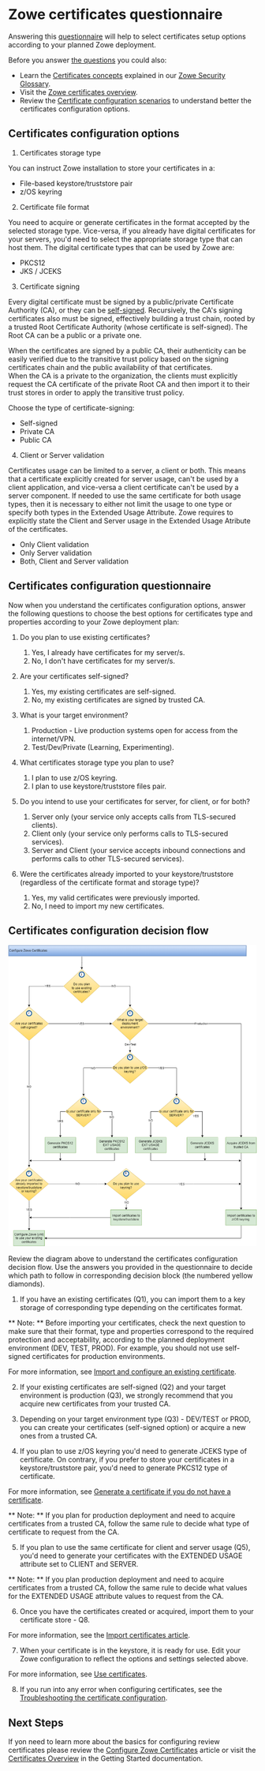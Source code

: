 # Zowe certificates questionnaire

Answering this [questionnaire](#certificates-configuration-questionnaire) will help to select certificates setup options according to your planned Zowe deployment.

Before you answer [the questions](#certificates-configuration-questionnaire) you could also:
- Learn the [Certificates concepts](../appendix/zowe-security-glossary#certificate-concepts) explained in our [Zowe Security Glossary](../appendix/zowe-security-glossary).
- Visit the [Zowe certificates overview](../getting-started/zowe-certificates-overview).
- Review the [Certificate configuration scenarios](certificate-configuration-scenarios.md) to understand better the certificates configuration options. 

## Certificates configuration options

1. Certificates storage type

You can instruct Zowe installation to store your certificates in a:
- File-based keystore/truststore pair
- z/OS keyring

2. Certificate file format

You need to acquire or generate certificates in the format accepted by the selected storage type.
Vice-versa, if you already have digital certificates for your servers, you'd need to select the appropriate storage type that can host them. 
The digital certificate types that can be used by Zowe are: 
- PKCS12
- JKS / JCEKS

3. Certificate signing

Every digital certificate must be signed by a public/private Certificate Authority (CA), or they can be [self-signed](/configure-certificates#self-signed-certificates "A self-signed certificate is one that is not signed by a CA at all – neither private nor public. In this case, the certificate is signed with its own private key, instead of requesting verification from a public or a private CA. This arrangement, however, means there is no chain of trust to guarantee that the host with this certificate is the one you wanted to communicate with. Note that these certificates are not secure against other hosts masquerading as the one you want to access. As such, it is highly recommended that certificates be verified against the truststore for production environments."). Recursively, the CA's signing certificates also must be signed, 
effectively building a trust chain, rooted by a trusted Root Certificate Authority (whose certificate is self-signed). The Root CA can be a public or a private one.     

When the certificates are signed by a public CA, their authenticity can be easily verified due to the transitive trust policy based on the signing certificates chain and the public availability of that certificates.   
When the CA is a private to the organization, the clients must explicitly request the CA certificate of the private Root CA and then import it to their trust stores in order to apply the transitive trust policy.   

Choose the type of certificate-signing:
- Self-signed
- Private CA
- Public CA

4. Client or Server validation

Certificates usage can be limited to a server, a client or both. This means that a certificate explicitly created for server usage, can't be used by a client application, and vice-versa a client certificate can't be used by a server component.
If needed to use the same certificate for both usage types, then it is necessary to either not limit the usage to one type or specify both types in the Extended Usage Attribute. Zowe requires to explicitly state the Client and Server usage in the Extended Usage Atribute of the certificates.

- Only Client validation
- Only Server validation
- Both, Client and Server validation

## Certificates configuration questionnaire

Now when you understand the certificates configuration options, answer the following questions
to choose the best options for certificates type and properties according to your Zowe deployment plan:

1. Do you plan to use existing certificates?
   1. Yes, I already have certificates for my server/s.
   2. No, I don't have certificates for my server/s.
   
2. Are your certificates self-signed?
   1. Yes, my existing certificates are self-signed.
   2. No, my existing certificates are signed by trusted CA.

3. What is your target environment?
   1. Production - Live production systems open for access from the internet/VPN.
   2. Test/Dev/Private (Learning, Experimenting).

4. What certificates storage type you plan to use? 
   1. I plan to use z/OS keyring.
   2. I plan to use keystore/truststore files pair.

5. Do you intend to use your certificates for server, for client, or for both?
   1. Server only (your service only accepts calls from TLS-secured clients).
   2. Client only (your service only performs calls to TLS-secured services).
   3. Server and Client (your service accepts inbound connections and performs calls to other TLS-secured services).

6. Were the certificates already imported to your keystore/truststore (regardless of the certificate format and storage type)?
   1. Yes, my valid certificates were previously imported.
   2. No, I need to import my new certificates.

## Certificates configuration decision flow

![Certificates configuration decision tree](../images/install/config-certificates.png)

Review the diagram above to understand the certificates configuration decision flow.
Use the answers you provided in the questionnaire to decide which path to follow in corresponding decision block (the numbered yellow diamonds).

1. If you have an existing certificates (Q1), you can import them to a key storage of corresponding type depending on the certificates format.

** Note: ** Before importing your certificates, check the next question to make sure that their format, type and properties correspond to the required protection and acceptability, according to the planned deployment environment (DEV, TEST, PROD).
For example, you should not use self-signed certificates for production environments.

For more information, see [Import and configure an existing certificate](./import-certificates.md).

2. If your existing certificates are self-signed (Q2) and your target environment is production (Q3), we strongly recommend that you acquire new certificates from your trusted CA.

3. Depending on your target environment type (Q3) - DEV/TEST or PROD, you can create your certificates (self-signed option) or acquire a new ones from a trusted CA.

4. If you plan to use z/OS keyring you'd need to generate JCEKS type of certificate. On contrary, if you prefer to store your certificates in a keystore/truststore pair, you'd need to generate PKCS12 type of certificate.

For more information, see [Generate a certificate if you do not have a certificate](./generate-certificates.md).

** Note: ** If you plan for production deployment and need to acquire certificates from a trusted CA, follow the same rule to decide what type of certificate to request from the CA.

5. If you plan to use the same certificate for client and server usage (Q5), you'd need to generate your certificates with the EXTENDED USAGE attribute set to CLIENT and SERVER.

** Note: ** If you plan production deployment and need to acquire certificates from a trusted CA, follow the same rule to decide what values for the EXTENDED USAGE attribute values to request from the CA.

6. Once you have the certificates created or acquired, import them to your certificate store - Q8.

For more information, see the [Import certificates article](./import-certificates.md).

7. When your certificate is in the keystore, it is ready for use. Edit your Zowe configuration to reflect the options and settings selected above.

For more information, see [Use certificates](./use-certificates.md).

8. If you run into any error when configuring certificates, see the [Troubleshooting the certificate configuration](../troubleshoot/troubleshoot-zos-certificate.md).


## Next Steps
If yon need to learn more about the basics for configuring review certificates please review the [Configure Zowe Certificates](./configure-certificates) article
or visit the [Certificates Overview](../getting-started/zowe-certificates-overview) in the Getting Started documentation.
